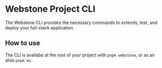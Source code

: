 # Webstone Project CLI

The Webstone CLI provides the necessary commands to extends, test, and deploy your full-stack application.

## How to use

The CLI is availabe at the root of your project with `pnpm webstone`, or as an alias `pnpm ws`.
